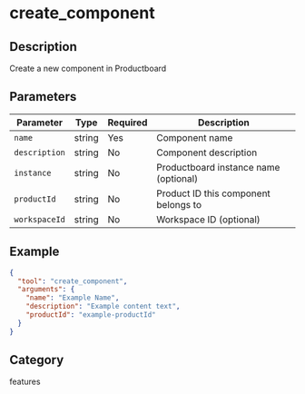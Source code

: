 # create_component

## Description

Create a new component in Productboard

## Parameters

| Parameter     | Type   | Required | Description                           |
| ------------- | ------ | -------- | ------------------------------------- |
| `name`        | string | Yes      | Component name                        |
| `description` | string | No       | Component description                 |
| `instance`    | string | No       | Productboard instance name (optional) |
| `productId`   | string | No       | Product ID this component belongs to  |
| `workspaceId` | string | No       | Workspace ID (optional)               |

## Example

```json
{
  "tool": "create_component",
  "arguments": {
    "name": "Example Name",
    "description": "Example content text",
    "productId": "example-productId"
  }
}
```

## Category

features
